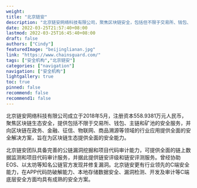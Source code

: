 ```yaml
---
weight: 
title: "北京链安"
description: "北京链安网络科技有限公司，聚焦区块链安全，包括但不限于交易所、钱包、主链节点和矿池的安全服务，旨在为区块链生态提供全面的安全能力"
date: 2022-03-25T21:57:40+08:00
lastmod: 2022-03-25T16:45:40+08:00
draft: false
authors: ["Cindy"]
featuredImage: "beijinglianan.jpg"
link: "https://www.chainsguard.com/"
tags: ["安全机构","北京链安"]
categories: ["navigation"]
navigation: ["安全机构"]
lightgallery: true
toc: true
pinned: false
recommend: false
recommend1: false
---
```


北京链安网络科技有限公司成立于2018年5月，注册资本558.9381万元人民币，聚焦区块链生态安全，提供包括不限于交易所、钱包、主链和矿池的安全服务，并向区块链在政务、金融、征信、物联网、商品溯源等领域的行业应用提供全面的安全解决方案，旨在为区块链生态提供全面的安全能力。 

 北京链安团队具备完善的公链漏洞挖掘和项目代码审计能力，可提供全面的链上数据监测和项目代码审计服务，并据此提供链安评级和链安评测服务。曾经协助EOS、以太坊等知名公链官方发现并修复漏洞。北京链安更有行业领先的C端安全能力，在APP代码防破解能力、本地存储数据安全、漏洞检测、开发及审计等C端底层安全方面均具有成熟的安全方案。